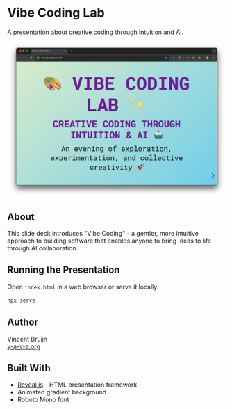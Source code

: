 # Vibe Coding Lab

A presentation about creative coding through intuition and AI.

![Screenshot](assets/Screenshot%202025-06-23%20at%2009.16.23.png)

## About

This slide deck introduces "Vibe Coding" - a gentler, more intuitive approach to building software that enables anyone to bring ideas to life through AI collaboration.

## Running the Presentation

Open `index.html` in a web browser or serve it locally:

```bash
npx serve
```

## Author

Vincent Bruijn  
[y-a-v-a.org](https://y-a-v-a.org)

## Built With

- [Reveal.js](https://revealjs.com/) - HTML presentation framework
- Animated gradient background
- Roboto Mono font